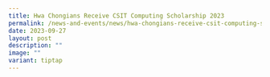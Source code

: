 ```yaml
---
title: Hwa Chongians Receive CSIT Computing Scholarship 2023
permalink: /news-and-events/news/hwa-chongians-receive-csit-computing-scholarship-2023/
date: 2023-09-27
layout: post
description: ""
image: ""
variant: tiptap
---
```


